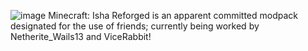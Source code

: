 ![image](https://user-images.githubusercontent.com/105757172/168932561-83c4537a-8a7e-4518-b54c-ff83904d4c68.png)
Minecraft: Isha Reforged is an apparent committed modpack designated for the use of friends; currently being worked by Netherite_Wails13 and ViceRabbit!

